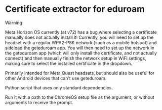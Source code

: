# Certificate extractor for eduroam

> [!WARNING]
> Meta Horizon OS currently (at v72) has a bug where selecting a certificate manually does not actually install it! Currently, you will need to set up the headset with a regular WPA2-PSK network (such as a mobile hotspot) and sideload the geteduroam app. You will then need to set up the network in the geteduroam app (which will only install the certificate, and not actually connect) and then manually finish the network setup in WiFi settings, making sure to select the installed certificate in the dropdown.

Primarily intended for Meta Quest headsets, but should also be useful for other Android devices that can't use geteduroam.

Python script that uses only standard dependencies. 

Run it with a path to the ChromeOS setup file as the argument, or without arguments to receive the prompt.


